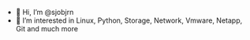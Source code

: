 - 👋 Hi, I’m @sjobjrn
- 👀 I’m interested in Linux, Python, Storage, Network, Vmware, Netapp, Git and much more


<!---
sjobjrn/sjobjrn is a ✨ special ✨ repository because its `README.md` (this file) appears on your GitHub profile.
You can click the Preview link to take a look at your changes.
--->
